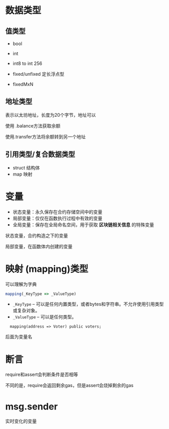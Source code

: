 # 数据类型

## 值类型

- bool 

- int

- int8 to int 256

- fixed/unfixed 定长浮点型
- fixedMxN





## 地址类型

表示以太坊地址，长度为20个字节，地址可以

使用 .balance方法获取余额

使用.transfer方法将余额转到另一个地址

## 引用类型/复合数据类型

- struct 结构体
- map 映射

# 变量

- 状态变量：永久保存在合约存储空间中的变量
- 局部变量：仅仅在函数执行过程中有效的变量
- 全局变量：保存在全局命名空间，用于获取  **区块链相关信息**   的特殊变量



状态变量，合约构造之下的变量

局部变量，在函数体内创建的变量







# 映射 (mapping)类型

可以理解为字典

```javascript
mapping(_KeyType => _ValueType)
```

- `_KeyType` – 可以是任何内置类型，或者bytes和字符串。不允许使用引用类型或复杂对象。
- `_ValueType` – 可以是任何类型。

```solidity
  mapping(address => Voter) public voters;
```

后面为变量名





# 断言

require和assert会判断条件是否相等

不同的是，require会返回剩余gas，但是assert会烧掉剩余的gas



# msg.sender

实时变化的变量

